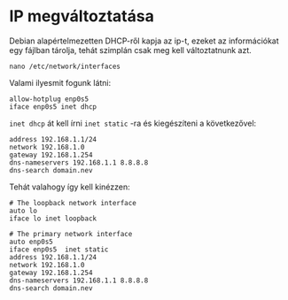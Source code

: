 # IP megváltoztatása
Debian alapértelmezetten DHCP-ről kapja az ip-t, ezeket az információkat egy fájlban tárolja, tehát szimplán csak meg kell változtatnunk azt.
```
nano /etc/network/interfaces 
```
Valami ilyesmit fogunk látni:
```
allow-hotplug enp0s5
iface enp0s5 inet dhcp
```
`inet dhcp` át kell írni `inet static` -ra és kiegészíteni a következővel:
```
address 192.168.1.1/24
network 192.168.1.0
gateway 192.168.1.254
dns-nameservers 192.168.1.1 8.8.8.8
dns-search domain.nev
```
Tehát valahogy így kell kinézzen:
```
# The loopback network interface
auto lo
iface lo inet loopback
 
# The primary network interface
auto enp0s5
iface enp0s5  inet static
address 192.168.1.1/24
network 192.168.1.0
gateway 192.168.1.254
dns-nameservers 192.168.1.1 8.8.8.8
dns-search domain.nev
```
